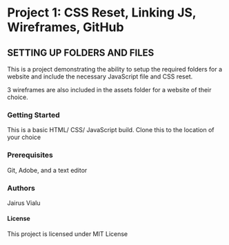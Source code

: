 # Project 1: CSS Reset, Linking JS, Wireframes, GitHub

## SETTING UP FOLDERS AND FILES

This is a project demonstrating the ability to setup the required folders for a website and include the necessary JavaScript file and CSS reset.

3 wireframes are also included in the assets folder for a website of their choice.

### Getting Started 
This is a basic HTML/ CSS/ JavaScript build. Clone this to the location of your choice

### Prerequisites
Git, Adobe, and a text editor

### Authors
Jairus Vialu  

#### License
This project is licensed under MIT License

